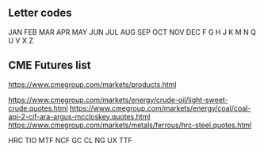 ## Letter codes

JAN	FEB	MAR	APR	MAY	JUN JUL	AUG	SEP	OCT	NOV	DEC
F	  G	  H  	J  	K  	M   N  	Q  	U  	V  	X  	Z


## CME Futures list

https://www.cmegroup.com/markets/products.html

https://www.cmegroup.com/markets/energy/crude-oil/light-sweet-crude.quotes.html
https://www.cmegroup.com/markets/energy/coal/coal-api-2-cif-ara-argus-mccloskey.quotes.html
https://www.cmegroup.com/markets/metals/ferrous/hrc-steel.quotes.html

HRC TIO
MTF NCF
GC 
CL NG UX TTF